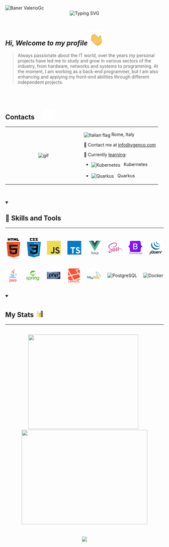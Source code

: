  <picture> 
    <source srcset="assets/gifs/banner-big.gif" 
    media="(min-width: 601px)" />
    <source srcset="assets/gifs/banner-small.gif" 
    media="(max-width: 600px)" />
    <img src="assets/gifs/banner-small.gif" alt="Baner ValerioGc" />
</picture>

<br/> 

<div align=center>
    <img src="https://readme-typing-svg.demolab.com?font=Fira+Code&weight=700&size=22&duration=4000&pause=600&center=true&vCenter=true&height=60&lines=%F0%9F%92%BB+PC+Hardware+Enthusiast" alt="Typing SVG" />
</div>
   
<br/>  

## ***Hi, Welcome to my profile*** <picture><source srcset="assets/gifs/waving.gif" media="min-width: 601px)" /><source srcset="assets/gifs/waving-sm.gif" media="(max-width: 600px)" /><img valign="center" src="assets/gifs/waving.gif" alt="gif waving" /></picture>


> Always passionate about the IT world, over the years my personal projects have led me to study and grow in various sectors of the industry, from hardware, networks and systems to programming. At the moment, I am working as a back-end programmer, but I am also enhancing and applying my front-end abilities through different independent projects.
<br/>

<br/>

<!-- Contacts Section -->
<h2>
    Contacts  &nbsp; &nbsp;
    <img src="assets/gifs/contacts.gif" width="40px" /> 
</h2>
<table align="center" width="100%">
    <tr>
        <td valign="center" width="50%">
            <div align="center">
                <img height="100%" width="100%" valign="center" align="center" src="assets/gifs/whereIsTheCode.gif" alt="gif" />
            </div>  
        </td>
        <td valign="center" width="50%">
            <p>
                <img src=https://upload.wikimedia.org/wikipedia/commons/0/03/Flag_of_Italy.svg alt="Italian flag" align="center" width="18" height="18" /> Rome, Italy
            </p>
            <p>
                📧 Contact me at <a href="mailto:info@genco-dev.it">info@vgenco.com</a>
            </p>
            <p>
                📖 Currently <ins>learning</ins>:
            </p>
            <ul>
                <li>
                    <img align="center" src="https://upload.wikimedia.org/wikipedia/commons/3/39/Kubernetes_logo_without_workmark.svg"  alt="Kubernetes" width="30px" /> 
                    &nbsp; Kubernetes 
                </li>
                &nbsp; 
                <li>
                    <img align="center" src="https://quarkus.io/assets/images/brand/quarkus_logo_vertical_default.svg" alt="Quarkus" width="30px" /> 
                    &nbsp; Quarkus 
                </li>
            </ul>
        </td>
    </tr>
</table>  

<br/>  

<br/>  

<!-- Skills Section -->
<details open >
    <summary valign="center">
        <h2>🧱 Skills and Tools</h2>
        <hr />
    </summary>
    <br />
    <div align="center" width="80%">
        <div align="center">
            <picture> 
                <source srcset="assets/skills&tools/skills/html-text-light.svg" 
                media="(prefers-color-scheme: dark)" />
                <source srcset="assets/skills&tools/skills/html-text.svg" 
                media="(prefers-color-scheme: light), (prefers-color-scheme: no-preference)" />
                <img valign="center" align="center" width="45px" src="assets/skills&tools/skills/html-text.svg" alt="HTML5" />
            </picture>
            &nbsp; &nbsp;
            <picture> 
                <source srcset="assets/skills&tools/skills/css-text-light.svg" 
                media="(prefers-color-scheme: dark)" />
                <source srcset="assets/skills&tools/skills/css-text.svg" 
                media="(prefers-color-scheme: light), (prefers-color-scheme: no-preference)" />
                <img valign="center" align="center" width="45px" src="assets/skills&tools/skills/css-text.svg" alt="CSS3" />
            </picture>
            &nbsp; &nbsp;
            <img width="45px" valign="center" align="center" src="assets/skills&tools/skills/javascript.svg" alt="JavaScript" />
            &nbsp; &nbsp;
            <img width="45px" align="center" src="assets/skills%26tools/skills/typescript.svg" alt="Typescript" />
            &nbsp; &nbsp;
            <img src="assets/skills&tools/frameworks/vue-text.svg"  width="45px" valign="center" align="center"  alt="Vue Js" />
            &nbsp; &nbsp;
            <img width="45px" valign="center" align="center"  src="assets/skills&tools/frameworks/sass.svg" alt="sass" />
            &nbsp; &nbsp;
            <img width="45px" valign="center" align="center" src="assets/skills&tools/frameworks/bootstrap-text.svg" alt="bootstrap" />
            &nbsp; &nbsp; 
            <picture> 
                <source srcset="assets/skills&tools/frameworks/jquery-text-dark.svg" 
                media="(prefers-color-scheme: dark)" />
                <source srcset="assets/skills&tools/frameworks/jquery-text-light.svg" 
                media="(prefers-color-scheme: light), (prefers-color-scheme: no-preference)" />
                <img valign="center" align="center" width="45px" src="assets/skills&tools/frameworks/jquery-text-light.svg" alt="JQuery" />
            </picture>
        </div>
        <br />
        <br />
        <div align="center">
            <img align="center" src="assets/skills&tools/skills/java-text.svg"  alt="Java" width="45px" /> 
            &nbsp; &nbsp;
            <img align="center" src="assets/skills&tools/frameworks/spring-text.svg" alt="Spring" width="45px" /> 
            &nbsp; &nbsp; 
            <img width="45px" valign="center" align="center"  align="center" src="assets/skills&tools/skills/php.svg" alt="PHP 8" />
            &nbsp; &nbsp;
            <img width="45px" valign="center" align="center" src="assets/skills&tools/frameworks/laravel-text.svg" alt="Laravel" />
            &nbsp; &nbsp; 
            <img width="45px" valign="center" align="center" src="assets/skills&tools/skills/mysql.svg" alt="MySQL" />
            &nbsp; &nbsp; 
            <img width="45px" valign="center" align="center" src="https://upload.wikimedia.org/wikipedia/commons/2/29/Postgresql_elephant.svg" alt="PostgreSQL" />
            &nbsp; &nbsp;
            <img width="75px" valign="center" align="center" src="https://upload.wikimedia.org/wikipedia/en/f/f4/Docker_logo.svg" alt="Docker" />
      </div>
    </div>
</details>

<br />
<br />


<!-- Stats Section -->

<details open >
    <summary valign="center">
        <h2>My Stats <img width="30px" src="assets/gifs/stats2.gif"></h2>
        <hr />
    </summary>
    <br />
    <div align="center" valign="center">
        <!-- Languages Stats -->
        <picture>
            <source srcset="https://github-readme-stats.vercel.app/api/top-langs/?username=ValerioGc&layout=compact&theme=react&bg_color=00000000&langs_count=8" media="(prefers-color-scheme: dark)" />
            <source srcset="https://github-readme-stats.vercel.app/api/top-langs/?username=ValerioGc&layout=compact&theme=vue&langs_count=8"
            media="(prefers-color-scheme: light), (prefers-color-scheme: no-preference)" />
            <img height="300px" valign="center" width="350px" src="https://github-readme-stats.vercel.app/api/top-langs/?username=ValerioGc&layout=compact&langs_count=8" />
        </picture>
        &nbsp;
        <!-- Profile Stats -->
        <picture>
            <source srcset="https://github-readme-stats.vercel.app/api?username=ValerioGc&show_icons=true&count_private=true&include_all_commits=true&theme=react&bg_color=00000000" 
            media="(prefers-color-scheme: dark)" />
            <source srcset="https://github-readme-stats.vercel.app/api?username=ValerioGc&show_icons=true&include_all_commits=true&count_private=truetheme=vue" 
            media="(prefers-color-scheme: light), (prefers-color-scheme: no-preference)" />
            <img height="300px"  width="400px" src="https://github-readme-stats.vercel.app/api?username=ValerioGc&show_icons=true&count_private=true&include_all_commits=true" />
        </picture>
    </div>
</details>
<br />

<br />

<div align="center">
    <img align="center" width="120px" align="center" src="https://komarev.com/ghpvc/?username=ValerioGc&&style=plastic" /> 
</div>
